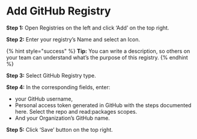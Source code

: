 # Add GitHub Registry

**Step 1:** Open Registries on the left and click ‘Add’ on the top right.

**Step 2:** Enter your registry’s Name and select an Icon.

{% hint style="success" %}
**Tip:** You can write a description, so others on your team can understand what’s the purpose of this registry.
{% endhint %}

**Step 3:** Select GitHub Registry type.

**Step 4:** In the corresponding fields, enter:

* your GitHub username,
* Personal access token generated in GitHub with the steps documented here. Select the repo and read:packages scopes.
* And your Organization’s GitHub name.

**Step 5:** Click ‘Save’ button on the top right.
